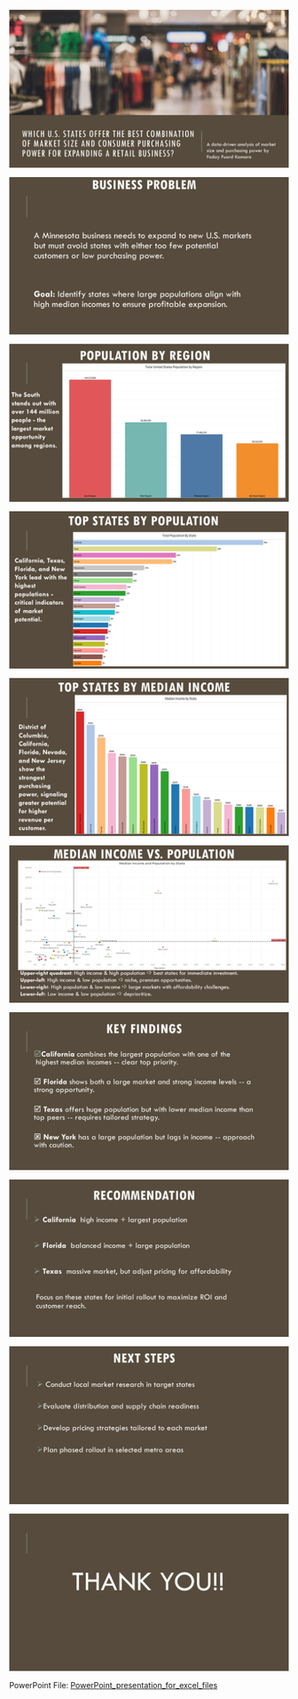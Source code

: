 ![](Slide1.PNG)

![](Slide2.PNG)

![](Slide3.PNG)

![](Slide4.PNG)

![](Slide5.PNG)

![](Slide6.PNG)

![](Slide7.PNG)

![](Slide8.PNG)

![](Slide9.PNG)

![](Slide10.PNG)

PowerPoint File: [PowerPoint_presentation_for_excel_files](PowerPoint_presentation_for_excel_files.pptx)
